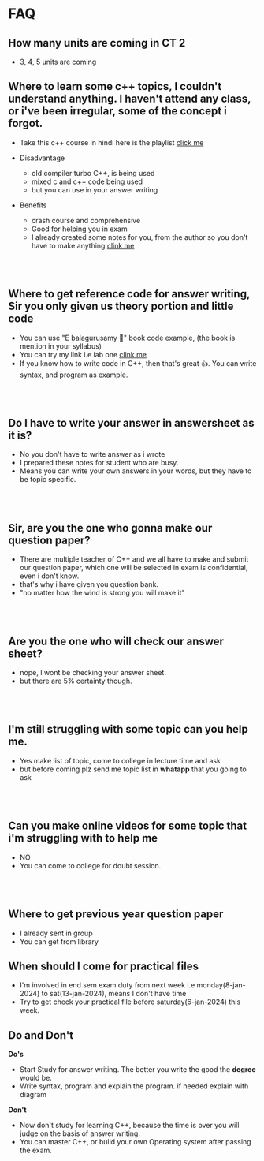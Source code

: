 # FAQ

## How many units are coming in CT 2

- 3, 4, 5 units are coming

## Where to learn some c++ topics, I couldn't understand anything. I haven't attend any class, or i've been irregular, some of the concept i forgot.

- Take this c++ course in hindi here is the playlist
  <a href="https://www.youtube.com/playlist?list=PLLYz8uHU480j37APNXBdPz7YzAi4XlQUF" target="_blank">click me</a>

- Disadvantage
  - old compiler turbo C++, is being used
  - mixed c and c++ code being used
  - but you can use in your answer writing
- Benefits
  - crash course and comprehensive
  - Good for helping you in exam
  - I already created some notes for you, from the author so you don't have to make anything [clink me](https://github.com/joysmith/cpp-by-sourab-shukla-sir/tree/main)

<br>
<br>

## Where to get reference code for answer writing, Sir you only given us theory portion and little code

- You can use "E balagurusamy 📖" book code example, (the book is mention in your syllabus)
- You can try my link i.e lab one [clink me](https://github.com/joysmith/cpp)
- If you know how to write code in C++, then that's great 👍. You can write syntax, and program as example.

<br>
<br>

## Do I have to write your answer in answersheet as it is?

- No you don't have to write answer as i wrote
- I prepared these notes for student who are busy.
- Means you can write your own answers in your words, but they have to be topic specific.

<br>
<br>

## Sir, are you the one who gonna make our question paper?

- There are multiple teacher of C++ and we all have to make and submit our question paper,
  which one will be selected in exam is confidential, even i don't know.
- that's why i have given you question bank.
- "no matter how the wind is strong you will make it"

<br>
<br>

## Are you the one who will check our answer sheet?

- nope, I wont be checking your answer sheet.
- but there are 5% certainty though.

<br>
<br>

## I'm still struggling with some topic can you help me.

- Yes make list of topic, come to college in lecture time and ask
- but before coming plz send me topic list in **whatapp** that you going to ask

<br>
<br>

## Can you make online videos for some topic that i'm struggling with to help me

- NO
- You can come to college for doubt session.

<br>
<br>

## Where to get previous year question paper

- I already sent in group
- You can get from library

## When should I come for practical files

- I'm involved in end sem exam duty from next week i.e monday(8-jan-2024) to sat(13-jan-2024), means I don't have time
- Try to get check your practical file before saturday(6-jan-2024) this week.

## Do and Don't

**Do's**

- Start Study for answer writing. The better you write the good the **degree** would be.
- Write syntax, program and explain the program. if needed explain with diagram

**Don't**

- Now don't study for learning C++, because the time is over you will judge on the basis of answer writing.
- You can master C++, or build your own Operating system after passing the exam.

